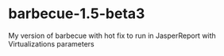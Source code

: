 # barbecue-1.5-beta3
My version of barbecue with hot fix to run in JasperReport with Virtualizations parameters
